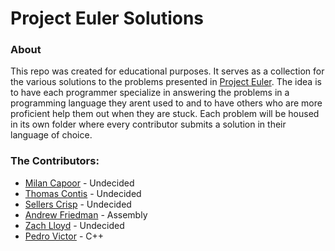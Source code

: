 # Project Euler Solutions
### About
This repo was created for educational purposes. It serves as a collection for the various solutions to the problems presented in [Project Euler](https://projecteuler.net/). The idea is to have each programmer specialize in answering the problems in a programming language they arent used to and to have others who are more proficient help them out when they are stuck. Each problem will be housed in its own folder where every contributor submits a solution in their language of choice. 

### The Contributors:
- [Milan Capoor](https://github.com/mcapoor) - Undecided
- [Thomas Contis](https://github.com/tcontis) - Undecided
- [Sellers Crisp](https://github.com/sellerscrisp) - Undecided
- [Andrew Friedman](https://github.com/Fried-man) - Assembly
- [Zach Lloyd](https://github.com/zachlloyd01) - Undecided
- [Pedro Victor](https://github.com/PedroVictorCoding) - C++
